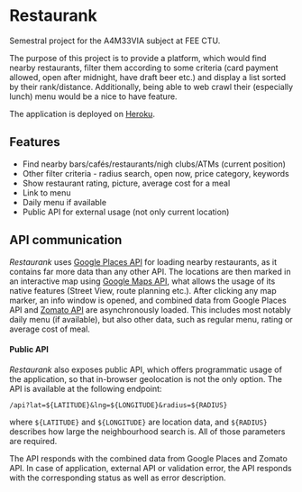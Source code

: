 # Restaurank
Semestral project for the A4M33VIA subject at FEE CTU.

The purpose of this project is to provide a platform, which would find nearby restaurants, 
filter them according to some criteria (card payment allowed, open after midnight, 
have draft beer etc.) and display a list sorted by their rank/distance. Additionally, 
being able to web crawl their (especially lunch) menu would be a nice to have feature.

The application is deployed on [Heroku](https://restaurank-app.herokuapp.com/).

## Features
* Find nearby bars/cafés/restaurants/nigh clubs/ATMs (current position)
* Other filter criteria - radius search, open now, price category, keywords
* Show restaurant rating, picture, average cost for a meal
* Link to menu
* Daily menu if available
* Public API for external usage (not only current location)

## API communication
*Restaurank* uses [Google Places API](https://developers.google.com/places/) for loading nearby 
restaurants, as it contains far more data than any other API. The locations are then marked 
in an interactive map using [Google Maps API](https://developers.google.com/maps/), what 
allows the usage of its native features (Street View, route planning etc.). After clicking 
any map marker, an info window is opened, and combined data from Google Places API and 
[Zomato API](https://developers.zomato.com/api) are asynchronously loaded. This includes 
most notably daily menu (if available), but also other data, such as regular menu, rating 
or average cost of meal.

#### Public API
*Restaurank* also exposes public API, which offers programmatic usage of the application, 
so that in-browser geolocation is not the only option. The API is available at the following 
endpoint:
```
/api?lat=${LATITUDE}&lng=${LONGITUDE}&radius=${RADIUS}
```
where `${LATITUDE}` and `${LONGITUDE}` are location data, and `${RADIUS}` describes how 
large the neighbourhood search is. All of those parameters are required.

The API responds with the combined data from Google Places and Zomato API. In case of 
application, external API or validation error, the API responds with the corresponding 
status as well as error description.
